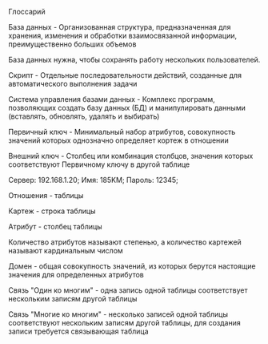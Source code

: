Глоссарий

База данных - Организованная структура, предназначенная для хранения, изменения и обработки взаимосвязанной информации, преимущественно больших объемов

База данных нужна, чтобы сохранять работу нескольких пользователей. 

Скрипт -  Отдельные последовательности действий, созданные для автоматического выполнения задачи

Cистема управления базами данных - Комплекс программ, позволяющих создать базу данных (БД) и манипулировать данными (вставлять, обновлять, удалять и выбирать)

Первичный ключ - Минимальный набор атрибутов, совокупность значений которых однозначно определяет кортеж в отношении

Внешний ключ - Столбец или комбинация столбцов, значения которых соответствуют Первичному ключу в другой таблице

Сервер: 192.168.1.20; Имя: 185KM; Пароль: 12345;

Отношения - таблицы

Картеж - строка таблицы

Атрибут - столбец таблицы

Количество атрибутов называют степенью, а количество картежей называют кардинальным числом

Домен - общая совокупность значений, из которых берутся настоящие значения для определенных атрибутов

Связь "Один ко многим" - одна запись одной таблицы соответствует нескольким записям другой таблицы

Связь "Многие ко многим" - несколько записей одной таблицы соответствуют нескольким записям другой таблицы, для создания записи требуется связывающая таблица


